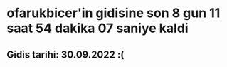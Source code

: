 # ofarukbicer'in gidisine son 8 gun 11 saat 54 dakika 07 saniye kaldi

## Gidis tarihi: 30.09.2022 :(